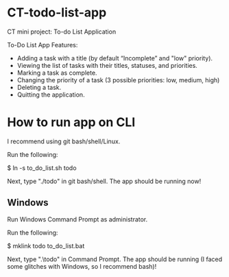 # CT-todo-list-app
CT mini project: To-do List Application

To-Do List App Features:
* Adding a task with a title (by default “Incomplete” and "low" priority).
* Viewing the list of tasks with their titles, statuses, and priorities.
* Marking a task as complete.
* Changing the priority of a task (3 possible priorities: low, medium, high)
* Deleting a task.
* Quitting the application.

# How to run app on CLI

I recommend using git bash/shell/Linux. 

Run the following:

$ ln -s to_do_list.sh todo

Next, type "./todo" in git bash/shell. The app should be running now!

## Windows

Run Windows Command Prompt as administrator.

Run the following:

$ mklink todo to_do_list.bat

Next, type ".\todo" in Command Prompt. The app should be running (I faced some glitches with
Windows, so I recommend bash)!


